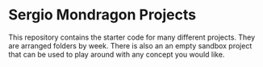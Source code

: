 # Sergio Mondragon Projects


This repository contains the starter code for many different projects. They are arranged folders by week. There is also an an empty sandbox project that can be used to play around with any concept you would like.
